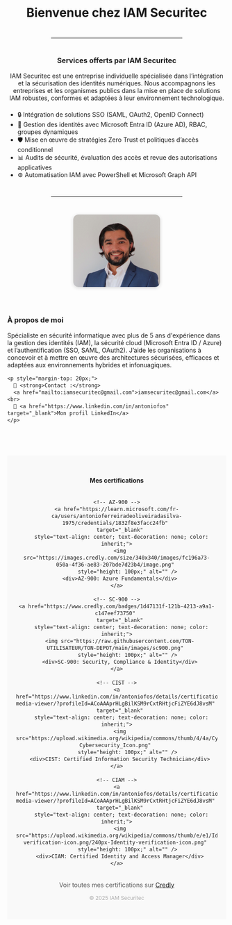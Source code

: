 <h1 style="text-align: center;">Bienvenue chez IAM Securitec</h1>

<hr style="margin: 40px auto; width: 60%; border: 1px solid #eee;">

<h3 style="text-align: center;">Services offerts par IAM Securitec</h3>

<p style="max-width: 800px; margin: 0 auto; text-align: center;">
IAM Securitec est une entreprise individuelle spécialisée dans l’intégration et la sécurisation des identités numériques. Nous accompagnons les entreprises et les organismes publics dans la mise en place de solutions IAM robustes, conformes et adaptées à leur environnement technologique.
</p>

<ul style="max-width: 800px; margin: 20px auto;">
  <li>🔒 Intégration de solutions SSO (SAML, OAuth2, OpenID Connect)</li>
  <li>🔐 Gestion des identités avec Microsoft Entra ID (Azure AD), RBAC, groupes dynamiques</li>
  <li>🛡️ Mise en œuvre de stratégies Zero Trust et politiques d’accès conditionnel</li>
  <li>📊 Audits de sécurité, évaluation des accès et revue des autorisations applicatives</li>
  <li>⚙️ Automatisation IAM avec PowerShell et Microsoft Graph API</li>
</ul>

<hr style="margin: 40px auto; width: 60%; border: 1px solid #eee;">

<div style="display: flex; flex-wrap: wrap; align-items: flex-start; justify-content: center; gap: 40px; max-width: 1000px; margin: 0 auto;">

  <!-- Photo -->
  <div style="flex: 1; min-width: 250px; text-align: center;">
    <img src="photo.jpg" alt="Photo Antonio Ferreira" style="width: 200px; border-radius: 12px; box-shadow: 0 2px 8px rgba(0,0,0,0.15);" />
  </div>

  <!-- À propos -->
  <div style="flex: 2; min-width: 300px;">
    <h3>À propos de moi</h3>
    <p>
      Spécialiste en sécurité informatique avec plus de 5 ans d'expérience dans la gestion des identités (IAM), la sécurité cloud (Microsoft Entra ID / Azure) et l’authentification (SSO, SAML, OAuth2). J’aide les organisations à concevoir et à mettre en œuvre des architectures sécurisées, efficaces et adaptées aux environnements hybrides et infonuagiques.
    </p>

    <p style="margin-top: 20px;">
      📧 <strong>Contact :</strong> 
      <a href="mailto:iamsecuritec@gmail.com">iamsecuritec@gmail.com</a><br>
      🔗 <a href="https://www.linkedin.com/in/antoniofos" target="_blank">Mon profil LinkedIn</a>
    </p>
  </div>

</div>

<footer style="text-align: center; margin-top: 60px; padding: 30px 20px; background-color: #f9f9f9;">
  <h4>Mes certifications</h4>

  <div style="display: flex; justify-content: center; flex-wrap: wrap; gap: 30px; margin-top: 15px;">

    <!-- AZ-900 -->
    <a href="https://learn.microsoft.com/fr-ca/users/antonioferreiradeoliveiradasilva-1975/credentials/1832f8e3facc24fb" 
       target="_blank" 
       style="text-align: center; text-decoration: none; color: inherit;">
      <img src="https://images.credly.com/size/340x340/images/fc196a73-050a-4f36-ae83-207bde7d23b4/image.png" 
           style="height: 100px;" alt="" />
      <div>AZ-900: Azure Fundamentals</div>
    </a>

    <!-- SC-900 -->
    <a href="https://www.credly.com/badges/1d47131f-121b-4213-a9a1-c147eef73750" 
       target="_blank" 
       style="text-align: center; text-decoration: none; color: inherit;">
      <img src="https://raw.githubusercontent.com/TON-UTILISATEUR/TON-DEPOT/main/images/sc900.png" 
           style="height: 100px;" alt="" />
      <div>SC-900: Security, Compliance & Identity</div>
    </a>

    <!-- CIST -->
    <a href="https://www.linkedin.com/in/antoniofos/details/certifications/1750979250908/single-media-viewer/?profileId=ACoAAAprHLgBilKSM9rCxtRHtjcFiZYE6dJ8vsM" 
       target="_blank" 
       style="text-align: center; text-decoration: none; color: inherit;">
      <img src="https://upload.wikimedia.org/wikipedia/commons/thumb/4/4a/Cybersecurity_Icon.png/240px-Cybersecurity_Icon.png" 
           style="height: 100px;" alt="" />
      <div>CIST: Certified Information Security Technician</div>
    </a>

    <!-- CIAM -->
    <a href="https://www.linkedin.com/in/antoniofos/details/certifications/1750979290836/single-media-viewer/?profileId=ACoAAAprHLgBilKSM9rCxtRHtjcFiZYE6dJ8vsM" 
       target="_blank" 
       style="text-align: center; text-decoration: none; color: inherit;">
      <img src="https://upload.wikimedia.org/wikipedia/commons/thumb/e/e1/Identity-verification-icon.png/240px-Identity-verification-icon.png" 
           style="height: 100px;" alt="" />
      <div>CIAM: Certified Identity and Access Manager</div>
    </a>

  </div>

  <p style="margin-top: 20px; font-size: 14px; color: #555;">
    Voir toutes mes certifications sur <a href="https://www.credly.com/users/antonio-ferreira-de-oliveira-da-silva/badges" target="_blank">Credly</a>
  </p>

  <p style="margin-top: 10px; font-size: 12px; color: #aaa;">© 2025 IAM Securitec</p>
</footer>
